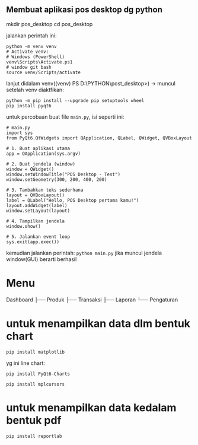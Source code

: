 ## Membuat aplikasi pos desktop dg python

mkdir pos_desktop
cd pos_desktop

jalankan perintah ini: 

```
python -m venv venv
# Activate venv:
# Windows (PowerShell)
venv\Scripts\Activate.ps1
# window git bash
source venv/Scripts/activate
```
lanjut didalam venv((venv) PS D:\PYTHON\post_desktop>) -> muncul setelah venv diaktfikan:

```
python -m pip install --upgrade pip setuptools wheel
pip install pyqt6
```

untuk percobaan buat file `main.py`, isi seperti ini:
```
# main.py
import sys
from PyQt6.QtWidgets import QApplication, QLabel, QWidget, QVBoxLayout

# 1. Buat aplikasi utama
app = QApplication(sys.argv)

# 2. Buat jendela (window)
window = QWidget()
window.setWindowTitle("POS Desktop - Test")
window.setGeometry(300, 200, 400, 200)

# 3. Tambahkan teks sederhana
layout = QVBoxLayout()
label = QLabel("Hello, POS Desktop pertama kamu!")
layout.addWidget(label)
window.setLayout(layout)

# 4. Tampilkan jendela
window.show()

# 5. Jalankan event loop
sys.exit(app.exec())

```

kemudian jalankan perintah: `python main.py`
jika muncul jendela window(GUI) berarti berhasil

# Menu

Dashboard
├── Produk
├── Transaksi
├── Laporan
└── Pengaturan

# untuk menampilkan data dlm bentuk chart

```
pip install matplotlib

```

yg ini line chart:

```
pip install PyQt6-Charts

pip install mplcursors

```

# untuk menampilkan data kedalam bentuk pdf

```
pip install reportlab

```




